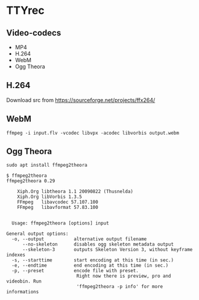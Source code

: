# TTYrec

## Video-codecs

* MP4
* H.264
* WebM
* Ogg Theora


## H.264

Download src from https://sourceforge.net/projects/ffx264/

## WebM

```
ffmpeg -i input.flv -vcodec libvpx -acodec libvorbis output.webm
```

## Ogg Theora

```
sudo apt install ffmpeg2theora
```

```
$ ffmpeg2theora
ffmpeg2theora 0.29

    Xiph.Org libtheora 1.1 20090822 (Thusnelda)
    Xiph.Org libVorbis 1.3.5
    FFmpeg	 libavcodec 57.107.100
    FFmpeg	 libavformat 57.83.100


  Usage: ffmpeg2theora [options] input

General output options:
  -o, --output           alternative output filename
      --no-skeleton      disables ogg skeleton metadata output
      --skeleton-3       outputs Skeleton Version 3, without keyframe indexes
  -s, --starttime        start encoding at this time (in sec.)
  -e, --endtime          end encoding at this time (in sec.)
  -p, --preset           encode file with preset.
                          Right now there is preview, pro and videobin. Run
                          'ffmpeg2theora -p info' for more informations
```